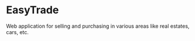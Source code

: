 EasyTrade
=======================

Web application for selling and purchasing in various areas like real estates, cars, etc.
